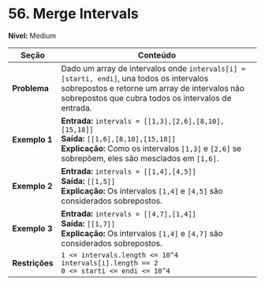 # 56. Merge Intervals

**Nível:** Medium

| Seção          | Conteúdo                                                                                                                                                                                                |
| -------------- | ------------------------------------------------------------------------------------------------------------------------------------------------------------------------------------------------------- |
| **Problema**   | Dado um array de intervalos onde `intervals[i] = [starti, endi]`, una todos os intervalos sobrepostos e retorne um array de intervalos não sobrepostos que cubra todos os intervalos de entrada.        |
| **Exemplo 1**  | **Entrada:** `intervals = [[1,3],[2,6],[8,10],[15,18]]` <br> **Saída:** `[[1,6],[8,10],[15,18]]` <br> **Explicação:** Como os intervalos `[1,3]` e `[2,6]` se sobrepõem, eles são mesclados em `[1,6]`. |
| **Exemplo 2**  | **Entrada:** `intervals = [[1,4],[4,5]]` <br> **Saída:** `[[1,5]]` <br> **Explicação:** Os intervalos `[1,4]` e `[4,5]` são considerados sobrepostos.                                                   |
| **Exemplo 3**  | **Entrada:** `intervals = [[4,7],[1,4]]` <br> **Saída:** `[[1,7]]` <br> **Explicação:** Os intervalos `[1,4]` e `[4,7]` são considerados sobrepostos.                                                   |
| **Restrições** | `1 <= intervals.length <= 10^4` <br> `intervals[i].length == 2` <br> `0 <= starti <= endi <= 10^4`                                                                                                      |

